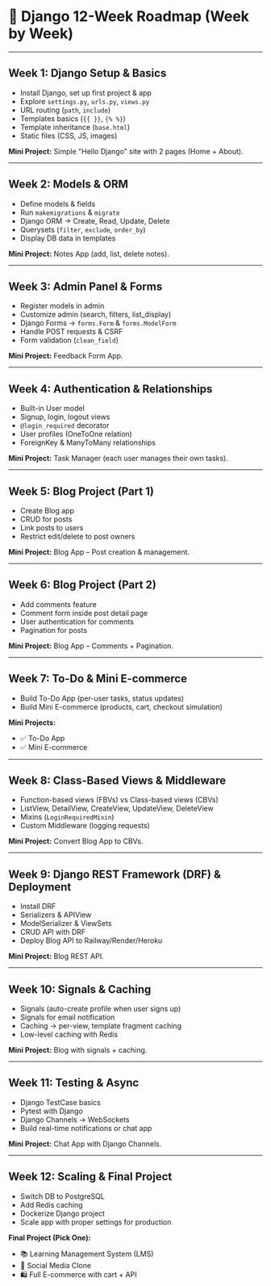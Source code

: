 # 📅 Django 12-Week Roadmap (Week by Week)

---

## **Week 1: Django Setup & Basics**

* Install Django, set up first project & app
* Explore `settings.py`, `urls.py`, `views.py`
* URL routing (`path`, `include`)
* Templates basics (`{{ }}`, `{% %}`)
* Template inheritance (`base.html`)
* Static files (CSS, JS, images)

**Mini Project:** Simple "Hello Django" site with 2 pages (Home + About).

---

## **Week 2: Models & ORM**

* Define models & fields
* Run `makemigrations` & `migrate`
* Django ORM → Create, Read, Update, Delete
* Querysets (`filter`, `exclude`, `order_by`)
* Display DB data in templates

**Mini Project:** Notes App (add, list, delete notes).

---

## **Week 3: Admin Panel & Forms**

* Register models in admin
* Customize admin (search, filters, list\_display)
* Django Forms → `forms.Form` & `forms.ModelForm`
* Handle POST requests & CSRF
* Form validation (`clean_field`)

**Mini Project:** Feedback Form App.

---

## **Week 4: Authentication & Relationships**

* Built-in User model
* Signup, login, logout views
* `@login_required` decorator
* User profiles (OneToOne relation)
* ForeignKey & ManyToMany relationships

**Mini Project:** Task Manager (each user manages their own tasks).

---

## **Week 5: Blog Project (Part 1)**

* Create Blog app
* CRUD for posts
* Link posts to users
* Restrict edit/delete to post owners

**Mini Project:** Blog App – Post creation & management.

---

## **Week 6: Blog Project (Part 2)**

* Add comments feature
* Comment form inside post detail page
* User authentication for comments
* Pagination for posts

**Mini Project:** Blog App – Comments + Pagination.

---

## **Week 7: To-Do & Mini E-commerce**

* Build To-Do App (per-user tasks, status updates)
* Build Mini E-commerce (products, cart, checkout simulation)

**Mini Projects:**

* ✅ To-Do App
* ✅ Mini E-commerce

---

## **Week 8: Class-Based Views & Middleware**

* Function-based views (FBVs) vs Class-based views (CBVs)
* ListView, DetailView, CreateView, UpdateView, DeleteView
* Mixins (`LoginRequiredMixin`)
* Custom Middleware (logging requests)

**Mini Project:** Convert Blog App to CBVs.

---

## **Week 9: Django REST Framework (DRF) & Deployment**

* Install DRF
* Serializers & APIView
* ModelSerializer & ViewSets
* CRUD API with DRF
* Deploy Blog API to Railway/Render/Heroku

**Mini Project:** Blog REST API.

---

## **Week 10: Signals & Caching**

* Signals (auto-create profile when user signs up)
* Signals for email notification
* Caching → per-view, template fragment caching
* Low-level caching with Redis

**Mini Project:** Blog with signals + caching.

---

## **Week 11: Testing & Async**

* Django TestCase basics
* Pytest with Django
* Django Channels → WebSockets
* Build real-time notifications or chat app

**Mini Project:** Chat App with Django Channels.

---

## **Week 12: Scaling & Final Project**

* Switch DB to PostgreSQL
* Add Redis caching
* Dockerize Django project
* Scale app with proper settings for production

**Final Project (Pick One):**

* 📚 Learning Management System (LMS)
* 💬 Social Media Clone
* 🛍️ Full E-commerce with cart + API


